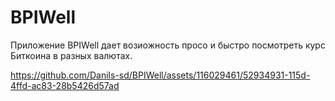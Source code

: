 # BPIWell
Приложение BPIWell дает возиожность просо и быстро посмотреть курс Биткоина в разных валютах.

https://github.com/Danils-sd/BPIWell/assets/116029461/52934931-115d-4ffd-ac83-28b5426d57ad

